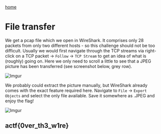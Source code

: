 [home](https://adminadminctf.github.io/ctf/)

# File transfer
We get a pcap file which we open in WireShark. It comprises only 28 packets from only two different hosts - so this challenge should not be too difficult. Usually we would first navigate through the TCP streams via right-click on a TCP packet -> ```Follow``` -> ```TCP Stream``` to get an idea of what is (roughly) going on. Here we only need to scroll a little to see that a JPEG picture has been transferred (see screenshot below, grey row).

![Imgur](https://i.imgur.com/xmTFv2r.png)

We probably could extract the picture manually, but WireShark already comes with the exact feature required here. Navigate to ```File``` -> ```Export Objects``` and select the only file available. Save it somewhere as .JPEG and enjoy the flag!

![Imgur](https://i.imgur.com/yPQMpfL.jpg)

## actf{0ver_th3_w1re}
